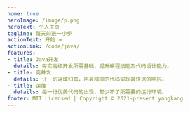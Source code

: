 ```yaml
---
home: true
heroImage: /image/p.png
heroText: 个人主页
tagline: 每天前进一小步
actionText: 开始 →
actionLink: /code/java/
features:
- title: Java开发
  details: 夯实高级开发所需基础，提升编程技能及代码设计能力。
- title: 高并发
  details: 让一切返璞归真，用最精简的代码实现最快速的响应。
- title: 运维
  details: 每一行优美代码的出现，都少不了所需要的运行环境。
footer: MIT Licensed | Copyright © 2021-present yangkang
---
```

